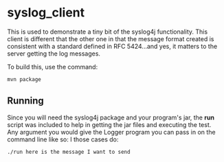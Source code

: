 # syslog_client

This is used to demonstrate a tiny bit of the syslog4j functionality.
This client is different that the other one in that the message format created is consistent with
a standard defined in RFC 5424...and yes, it matters to the server getting the log messages.

To build this, use the command:
```bash
mvn package
```

## Running
Since you will need the syslog4j package and your program's jar, the <b>run</b> script was included to help
in getting the jar files and executing the test. Any argument you would give the Logger program you can pass in
on the command line like so:
I those cases do:
```bash
./run here is the message I want to send
```
